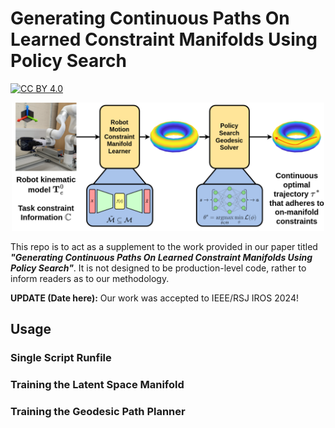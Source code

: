 # Generating Continuous Paths On Learned Constraint Manifolds Using Policy Search

[![CC BY 4.0](https://img.shields.io/badge/License-CC%20BY%204.0-lightgrey.svg)](http://creativecommons.org/licenses/by/4.0/])

<p align="center">
  <img src="assets/paper-model-2.png" width="500">
</p>

This repo is to act as a supplement to the work provided in our paper titled ***"Generating Continuous Paths On Learned Constraint Manifolds Using Policy Search"***. It is not designed to be production-level code, rather to inform readers as to our methodology.

**UPDATE (Date here):** Our work was accepted to IEEE/RSJ IROS 2024!

## Usage

### Single Script Runfile

### Training the Latent Space Manifold

### Training the Geodesic Path Planner
